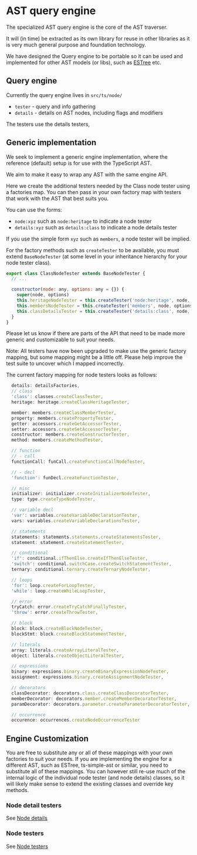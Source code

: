 # AST query engine

The specialized AST query engine is the core of the AST traverser.

It will (in time) be extracted as its own library for reuse in other libraries as it is very much general purpose and foundation technology.

We have designed the Query engine to be portable so it can be used and implemented for other AST models (or libs), such as [ESTree](https://github.com/estree/estree) etc.

## Query engine

Currently the query engine lives in `src/ts/node/`

- `tester` - query and info gathering
- `details` - details on AST nodes, including flags and modifiers

The testers use the details testers,

## Generic implementation

We seek to implement a generic engine implementation, where the reference (default) setup is for use with the TypeScript AST.

We aim to make it easy to wrap any AST with the same engine API.

Here we create the additional testers needed by the Class node tester using a factories map.
You can then pass in your own factory map with testers that work with the AST that best suits you.

You can use the forms:

- `node:xyz` such as `node:heritage` to indicate a node tester
- `details:xyz` such as `details:class` to indicate a node details tester

If you use the simple form `xyz` such as `members`, a node tester will be implied.

For the factory methods such as `createTester` to be available, you must extend `BaseNodeTester` (at some level in your inheritance hierarchy for your node tester class).

```js
export class ClassNodeTester extends BaseNodeTester {
  // ...

  constructor(node: any, options: any = {}) {
    super(node, options)
    this.heritageNodeTester = this.createTester('node:heritage', node, options)
    this.membersNodeTester = this.createTester('members', node, options)
    this.classDetailsTester = this.createTester('details:class', node, options)
  }
}
```

Please let us know if there are parts of the API that need to be made more generic and customizable to suit your needs.

Note: All testers have now been upgraded to make use the generic factory mapping, but some mapping might be a little off. Please help improve the test suite to uncover which I mapped incorrectly.

The current factory mapping for node testers looks as follows:

```js
  details: detailsFactories,
  // class
  'class': classes.createClassTester,
  heritage: heritage.createClassHeritageTester,

  member: members.createClassMemberTester,
  property: members.createPropertyTester,
  getter: accessors.createGetAccessorTester,
  setter: accessors.createSetAccessorTester,
  constructor: members.createConstructorTester,
  method: members.createMethodTester,

  // function
  // - call
  functionCall: funCall.createFunctionCallNodeTester,

  // - decl
  'function': funDecl.createFunctionTester,

  // misc
  initializer: initializer.createInitializerNodeTester,
  type: type.createTypeNodeTester,

  // variable decl
  'var': variables.createVariableDeclarationTester,
  vars: variables.createVariableDeclarationsTester,

  // statements
  statements: statements.statements.createStatementsTester,
  statement: statement.createStatementTester,

  // conditional
  'if': conditional.ifThenElse.createIfThenElseTester,
  'switch': conditional.switchCase.createSwitchStatementTester,
  ternary: conditional.ternary.createTernaryNodeTester,

  // loops
  'for': loop.createForLoopTester,
  'while': loop.createWhileLoopTester,

  // error
  tryCatch: error.createTryCatchFinallyTester,
  'throw': error.createThrowTester,

  // block
  block: block.createBlockNodeTester,
  blockStmt: block.createBlockStatementTester,

  // literals
  array: literals.createArrayLiteralTester,
  object: literals.createObjectLiteralTester,

  // expressions
  binary: expressions.binary.createBinaryExpressionNodeTester,
  assignment: expressions.binary.createAssignmentNodeTester,

  // decorators
  classDecorator: decorators.class.createClassDecoratorTester,
  memberDecorator: decorators.member.createMemberDecoratorTester,
  paramDecorator: decorators.parameter.createParameterDecoratorTester,

  // occurrence
  occurence: occurrences.createNodeOccurrenceTester
```

## Engine Customization

You are free to substitute any or all of these mappings with your own factories to suit your needs. If you are implementing the engine for a different AST, such as ESTree, ts-simple-ast or similar, you need to substitute all of these mappings. You can however still re-use much of the internal logic of the individual node tester (and node details) classes, so it will likely make sense to extend the existing classes and override key methods.

### Node detail testers

See [Node details](node-details.md)

### Node testers

See [Node testers](node-testers.md)
